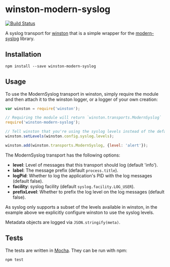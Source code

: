 # winston-modern-syslog

[![Build Status](https://travis-ci.org/skybet/winston-modern-syslog.svg)](https://travis-ci.org/skybet/winston-modern-syslog)

A syslog transport for [winston](https://www.npmjs.com/package/winston) that is a simple wrapper for the [modern-syslog](https://www.npmjs.com/package/modern-syslog) library.

## Installation

```
npm install --save winston-modern-syslog
```

## Usage

To use the ModernSyslog transport in winston, simply require the module and then attach it to the winston logger, or a logger of your own creation:

```javascript
var winston = require('winston');

// Requiring the module will return `winston.transports.ModernSyslog`
require('winston-modern-syslog');

// Tell winston that you're using the syslog levels instead of the defaults
winston.setLevels(winston.config.syslog.levels);

winston.add(winston.transports.ModernSyslog, {level: 'alert'});
```

The ModernSyslog transport has the following options:

* __level__: Level of messages that this transport should log (default 'info').
* __label__: The message prefix (default `process.title`).
* __logPid__: Whether to log the application's PID with the log messages (default false).
* __facility__: syslog facility (default `syslog.facility.LOG_USER`).
* __prefixLevel__: Whether to prefix the log level on the log messages (default false).

As syslog only supports a subset of the levels available in winston, in the example above we explicitly configure winston to use the syslog levels.

Metadata objects are logged via `JSON.stringify(meta)`.

## Tests

The tests are written in [Mocha](https://www.npmjs.org/package/mocha). They can be run with npm:

```javascript
npm test
```

